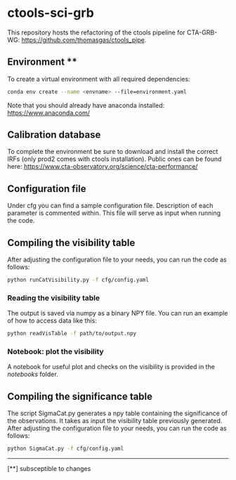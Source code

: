 # ctools-sci-grb

This repository hosts the refactoring of the ctools pipeline for CTA-GRB-WG: https://github.com/thomasgas/ctools_pipe.

## Environment **

To create a virtual environment with all required dependencies:

```bash
conda env create --name <envname> --file=environment.yaml
```

Note that you should already have anaconda installed: https://www.anaconda.com/

## Calibration database

To complete the environment be sure to download and install the correct IRFs (only prod2 comes with ctools installation). Public ones can be found here: https://www.cta-observatory.org/science/cta-performance/


## Configuration file

Under cfg you can find a sample configuration file. Description of each parameter is commented within. This file will serve as input when running the code.

## Compiling the visibility table

After adjusting the configuration file to your needs, you can run the code as follows:

```bash
python runCatVisibility.py -f cfg/config.yaml
```

### Reading the visibility table

The output is saved via numpy as a binary NPY file. You can run an example of how to access data like this:

```bash
python readVisTable -f path/to/output.npy
```

### Notebook: plot the visibility
A notebook for useful plot and checks on the visibility is provided in the *notebooks* folder.


## Compiling the significance table

The script SigmaCat.py generates a npy table containing the significance of the observations. It takes as input the visibility table previously generated.
After adjusting the configuration file to your needs, you can run the code as follows:

```bash
python SigmaCat.py -f cfg/config.yaml
```

<HR>
[**] subsceptible to changes 
